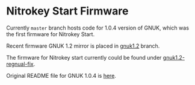 Nitrokey Start Firmware
==============


Currently `master` branch hosts code for 1.0.4 version of GNUK, which was the first firmware for Nitrokey Start.



Recent firmware GNUK 1.2 mirror is placed in [gnuk1.2](https://github.com/Nitrokey/nitrokey-start-firmware/tree/gnuk1.2) branch.



The firmware for Nitrokey start currently could be found under [gnuk1.2-regnual-fix](https://github.com/Nitrokey/nitrokey-start-firmware/tree/gnuk1.2-regnual-fix).



Original README file for GNUK 1.0.4 is [here](README).
